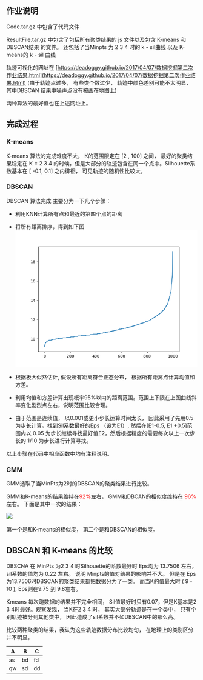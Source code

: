 
## 作业说明
Code.tar.gz 中包含了代码文件

ResultFile.tar.gz 中包含了包括所有聚类结果的 js 文件以及包含 K-means 和 DBSCAN结果
的文件。 还包括了当Minpts 为 2 3 4 时的 k - sil曲线 以及 K-means的 k - sil 曲线

轨迹可视化的网址在 [https://deadoggy.github.io/2017/04/07/数据挖掘第二次作业结果.html](https://deadoggy.github.io/2017/04/07/数据挖掘第二次作业结果.html)
(由于轨迹点过多， 有些类个数过少， 轨迹中颜色差别可能不太明显， 其中DBSCAN
  结果中噪声点没有被画在地图上)

两种算法的最好值也在上述网址上。

## 完成过程

### K-means
K-means 算法的完成难度不大， K的范围限定在 [2 , 100] 之间， 最好的聚类结果稳定在
K = 2 3 4 的时候，但是大部分的轨迹包含在同一个点中。Silhouette系数基本在 [ -0.1, 0.1] 之内徘徊， 可见轨迹的随机性比较大。

### DBSCAN
DBSCAN 算法完成 主要分为一下几个步骤：

 - 利用KNN计算所有点和最近的第四个点的距离
 - 将所有距离排序，得到如下图
  ![](figure_1.png)

 - 根据极大似然估计, 假设所有距离符合正态分布， 根据所有距离点计算均值和方差。

 - 利用均值和方差计算出现概率95%以内的距离范围。范围上下限在上图曲线斜率变化剧烈点左右，说明范围比较合理。

 - 由于范围是连续值， 以0.001或更小步长运算时间太长， 因此采用了先用0.5为步长计算。找到Sil系数最好的Eps （设为E1）, 然后在[E1-0.5, E1 +0.5]范围内以 0.05 为步长继续寻找最好值E2，然后根据精度的需要每次以上一次步长的 1/10 为步长进行计算寻找。

 以上步骤在代码中相应函数中均有注释说明。

 ###  GMM

 GMM选取了当MinPts为2时的DBSCAN的聚类结果进行比较。

 GMM和K-means的结果维持在<font style="color:red">92%</font>左右， GMM和DBCAN的相似度维持在<font style="color:red"> 96%</font>左右。
 下面是其中一次的结果：

 ![](/ing/GMM.png)

第一个是和K-means的相似度， 第二个是和DBSCAN的相似度。

## DBSCAN 和 K-means 的比较

DBSCNA 在 MinPts 为2 3 4 时Silhouette的系数最好时 Eps均为 13.7506 左右， sil系数的值均为 0.22 左右。 说明 Minpts的值对结果的影响并不大。
但是在 Eps为13.7506时DBSCAN的聚类结果都把数据分为了一类。 而当K的值最大时 ( 9 - 10 ), Eps则在9.75 到 9.8左右。

Kmeans 每次跑数据的结果并不完全相同， Sil值最好时只有0.07，但是K基本是2 3 4时最好。观察发现， 当K在2 3 4 时， 其实大部分轨迹是在一个类中，
只有个别轨迹被分到其他类中， 因此造成了sil系数并不如DBSCAN中的那么高。

比较两种聚类的结果，我认为这些轨迹数据分布比较均匀， 在地理上的类别区分并不明显。


A | B | C
--|--|---
as|bd|fd
qw|sd|dd
